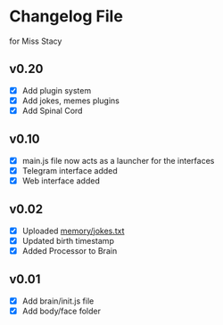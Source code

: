 # Changelog File
for Miss Stacy

## v0.20
- [x] Add plugin system
- [x] Add jokes, memes plugins
- [x] Add Spinal Cord

## v0.10

- [x] main.js file now acts as a launcher for the interfaces 
- [x] Telegram interface added 
- [x] Web interface added 

## v0.02

- [x] Uploaded [memory/jokes.txt](memory/jokes.txt) 
- [x] Updated birth timestamp 
- [x] Added Processor to Brain 

## v0.01

- [x] Add brain/init.js file 
- [x] Add body/face folder 
